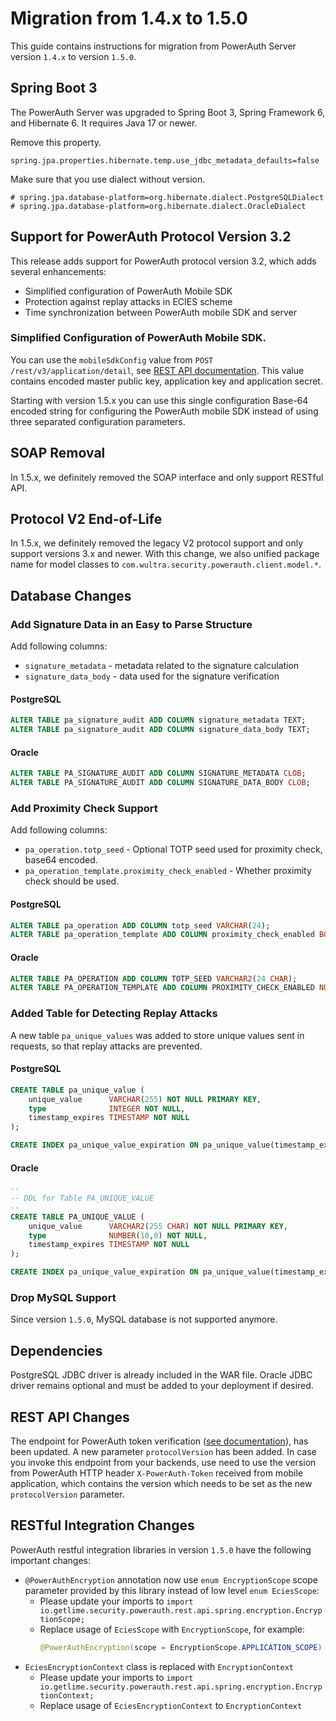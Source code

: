 # Migration from 1.4.x to 1.5.0

This guide contains instructions for migration from PowerAuth Server version `1.4.x` to version `1.5.0`.

## Spring Boot 3

The PowerAuth Server was upgraded to Spring Boot 3, Spring Framework 6, and Hibernate 6.
It requires Java 17 or newer.

Remove this property.

`spring.jpa.properties.hibernate.temp.use_jdbc_metadata_defaults=false`

Make sure that you use dialect without version.

```properties
# spring.jpa.database-platform=org.hibernate.dialect.PostgreSQLDialect
# spring.jpa.database-platform=org.hibernate.dialect.OracleDialect
```

## Support for PowerAuth Protocol Version 3.2

This release adds support for PowerAuth protocol version 3.2, which adds several enhancements:
- Simplified configuration of PowerAuth Mobile SDK
- Protection against replay attacks in ECIES scheme
- Time synchronization between PowerAuth mobile SDK and server

### Simplified Configuration of PowerAuth Mobile SDK. 

You can use the `mobileSdkConfig` value from `POST /rest/v3/application/detail`, see [REST API documentation](https://github.com/wultra/powerauth-server/blob/develop/docs/WebServices-Methods.md#method-getapplicationdetail). This value contains encoded master public key, application key and application secret.

Starting with version 1.5.x you can use this single configuration Base-64 encoded string for configuring the PowerAuth mobile SDK instead of using three separated configuration parameters.

## SOAP Removal

In 1.5.x, we definitely removed the SOAP interface and only support RESTful API.

## Protocol V2 End-of-Life

In 1.5.x, we definitely removed the legacy V2 protocol support and only support versions 3.x and newer. With this change, we also unified package name for model classes to `com.wultra.security.powerauth.client.model.*`.

## Database Changes

### Add Signature Data in an Easy to Parse Structure

Add following columns:
 - `signature_metadata` - metadata related to the signature calculation
 - `signature_data_body` - data used for the signature verification

#### PostgreSQL

```sql
ALTER TABLE pa_signature_audit ADD COLUMN signature_metadata TEXT;
ALTER TABLE pa_signature_audit ADD COLUMN signature_data_body TEXT;
```

#### Oracle

```sql
ALTER TABLE PA_SIGNATURE_AUDIT ADD COLUMN SIGNATURE_METADATA CLOB;
ALTER TABLE PA_SIGNATURE_AUDIT ADD COLUMN SIGNATURE_DATA_BODY CLOB;
```


### Add Proximity Check Support

Add following columns:
- `pa_operation.totp_seed` - Optional TOTP seed used for proximity check, base64 encoded.
- `pa_operation_template.proximity_check_enabled` - Whether proximity check should be used.


#### PostgreSQL

```sql
ALTER TABLE pa_operation ADD COLUMN totp_seed VARCHAR(24);
ALTER TABLE pa_operation_template ADD COLUMN proximity_check_enabled BOOLEAN NOT NULL DEFAULT FALSE;
```


#### Oracle

```sql
ALTER TABLE PA_OPERATION ADD COLUMN TOTP_SEED VARCHAR2(24 CHAR);
ALTER TABLE PA_OPERATION_TEMPLATE ADD COLUMN PROXIMITY_CHECK_ENABLED NUMBER(1, 0) DEFAULT 0 NOT NULL;
```

### Added Table for Detecting Replay Attacks

A new table `pa_unique_values` was added to store unique values sent in requests, so that replay attacks are prevented.

#### PostgreSQL

```sql
CREATE TABLE pa_unique_value (
    unique_value      VARCHAR(255) NOT NULL PRIMARY KEY,
    type              INTEGER NOT NULL,
    timestamp_expires TIMESTAMP NOT NULL
);

CREATE INDEX pa_unique_value_expiration ON pa_unique_value(timestamp_expires);
```

#### Oracle

```sql
--
-- DDL for Table PA_UNIQUE_VALUE
--
CREATE TABLE PA_UNIQUE_VALUE (
    unique_value      VARCHAR2(255 CHAR) NOT NULL PRIMARY KEY,
    type              NUMBER(10,0) NOT NULL,
    timestamp_expires TIMESTAMP NOT NULL
);

CREATE INDEX pa_unique_value_expiration ON pa_unique_value(timestamp_expires);
```

### Drop MySQL Support

Since version `1.5.0`, MySQL database is not supported anymore.


## Dependencies

PostgreSQL JDBC driver is already included in the WAR file.
Oracle JDBC driver remains optional and must be added to your deployment if desired.


## REST API Changes

The endpoint for PowerAuth token verification ([see documentation](./WebServices-Methods.md#method-validatetoken)), has been updated. A new parameter `protocolVersion` has been added. In case you invoke this endpoint from your backends, use need to use the version from PowerAuth HTTP header `X-PowerAuth-Token` received from mobile application, which contains the version which needs to be set as the new `protocolVersion` parameter. 


## RESTful Integration Changes

PowerAuth restful integration libraries in version `1.5.0` have the following important changes:

- `@PowerAuthEncryption` annotation now use `enum EncryptionScope` scope parameter provided by this library instead of low level `enum EciesScope`:
  - Please update your imports to `import io.getlime.security.powerauth.rest.api.spring.encryption.EncryptionScope;`
  - Replace usage of `EciesScope` with `EncryptionScope`, for example:
    ```java
    @PowerAuthEncryption(scope = EncryptionScope.APPLICATION_SCOPE)
    ```
- `EciesEncryptionContext` class is replaced with `EncryptionContext`
  - Please update your imports to `import io.getlime.security.powerauth.rest.api.spring.encryption.EncryptionContext;`
  - Replace usage of `EciesEncryptionContext` to `EncryptionContext`
